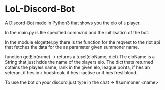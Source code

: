 # LoL-Discord-Bot
A Discord-Bot made in Python3 that shows you the elo of a player.

In the main.py is the specified command and the initilisation of the bot.

In the module elogetter.py there is the function for the request to the riot api
that fetches the data for the as parameter given summoner name.

function getElo(name) -> returns a tupel(eloName, dict)
The eloName is a String that just holds the name of the players elo.
The dict thats returned cotains the players name, rank in the given elo, 
league points, if hes an veteran, if hes in a hodstreak, if hes inactive or if hes freshblood.

To use the bot on your discord just type in the chat -> #summoner \<name\>
